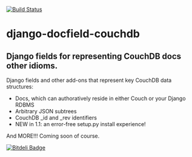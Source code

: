 [![Build Status](https://travis-ci.org/fish2000/django-docfield-couchdb.png?branch=master)](https://travis-ci.org/fish2000/django-docfield-couchdb)

django-docfield-couchdb
=======================

Django fields for representing CouchDB docs other idioms.
---------------------------------------------------------

Django fields and other add-ons that represent key CouchDB data structures:

* Docs, which can authoratively reside in either Couch or your Django RDBMS
* Arbitrary JSON subtrees
* CouchDB _id and _rev identifiers
* NEW in 1.1: an error-free setup.py install experience!

And MORE!!! Coming soon of course.

[![Bitdeli Badge](https://d2weczhvl823v0.cloudfront.net/fish2000/django-docfield-couchdb/trend.png)](https://bitdeli.com/free "Bitdeli Badge")
